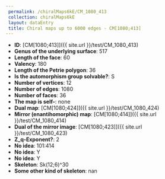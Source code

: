 ```yaml
--- 
 permalink: /chiralMaps6kE/CM_1080_413 
 collection: chiralMaps6kE
 layout: dataEntry
 title: Chiral maps up to 6000 edges - CM[1080;413]
---
```


- **ID**: [CM[1080;413]]({{ site.url }}/test/CM_1080_413)
- **Genus of the underlying surface**: 517
- **Length of the face**: 60
- **Valency**: 180
- **Length of the Petrie polygon**: 36
- **Is the automorphism group solvable?**: S
- **Number of vertices**: 12
- **Number of edges**: 1080
- **Number of faces**: 36
- **The map is self-**: none
- **Dual map**: [CM[1080;424]]({{ site.url }}/test/CM_1080_424)
- **Mirror (enantihomorphic) map**: [CM[1080;414]]({{ site.url }}/test/CM_1080_414)
- **Dual of the mirror image**: [CM[1080;423]]({{ site.url }}/test/CM_1080_423)
- **Z_q-Exponent?**: 2
- **No idea**:  101:414
- **No idea**: Y
- **No idea**: Y
- **Skeleton**: Sk(12;6)^30
- **Some other kind of skeleton**: nan
